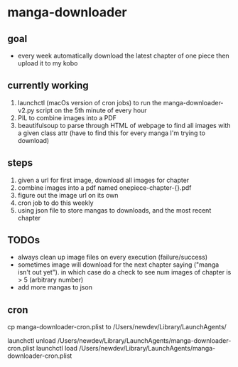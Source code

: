 # manga-downloader

## goal
- every week automatically download the latest chapter of one piece then upload it to my kobo

## currently working
1. launchctl (macOs version of cron jobs) to run the manga-downloader-v2.py script on the 5th minute of
    every hour
2. PIL to combine images into a PDF
3. beautifulsoup to parse through HTML of webpage to find all images with a given class attr (have
to find this for every manga I'm trying to download)

## steps
1. given a url for first image, download all images for chapter
2. combine images into a pdf named onepiece-chapter-{}.pdf
3. figure out the image url on its own
4. cron job to do this weekly
5. using json file to store mangas to downloads, and the most recent chapter


## TODOs
- always clean up image files on every execution (failure/success)
- sometimes image will download for the next chapter saying  ("manga isn't out yet"). in which case do a check to see num images of chapter is > 5 (arbitrary number)
- add more mangas to json


## cron
cp manga-downloader-cron.plist to /Users/newdev/Library/LaunchAgents/

launchctl unload /Users/newdev/Library/LaunchAgents/manga-downloader-cron.plist
launchctl load /Users/newdev/Library/LaunchAgents/manga-downloader-cron.plist
